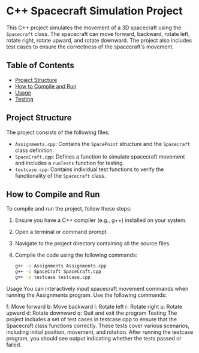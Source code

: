 # C++ Spacecraft Simulation Project

This C++ project simulates the movement of a 3D spacecraft using the `Spacecraft` class. The spacecraft can move forward, backward, rotate left, rotate right, rotate upward, and rotate downward. The project also includes test cases to ensure the correctness of the spacecraft's movement.

## Table of Contents

- [Project Structure](#project-structure)
- [How to Compile and Run](#how-to-compile-and-run)
- [Usage](#usage)
- [Testing](#testing)

## Project Structure

The project consists of the following files:

- `Assignments.cpp`: Contains the `SpacePoint` structure and the `Spacecraft` class definition.
- `SpaceCraft.cpp`: Defines a function to simulate spacecraft movement and includes a `runTests` function for testing.
- `testcase.cpp`: Contains individual test functions to verify the functionality of the `Spacecraft` class.

## How to Compile and Run

To compile and run the project, follow these steps:

1. Ensure you have a C++ compiler (e.g., g++) installed on your system.

2. Open a terminal or command prompt.

3. Navigate to the project directory containing all the source files.

4. Compile the code using the following commands:

   ```bash
   g++ -o Assignments Assignments.cpp
   g++ -o SpaceCraft SpaceCraft.cpp
   g++ -o testcase testcase.cpp


Usage
You can interactively input spacecraft movement commands when running the Assignments program. Use the following commands:

f: Move forward
b: Move backward
l: Rotate left
r: Rotate right
u: Rotate upward
d: Rotate downward
q: Quit and exit the program
Testing
The project includes a set of test cases in testcase.cpp to ensure that the Spacecraft class functions correctly. These tests cover various scenarios, including initial position, movement, and rotation. After running the testcase program, you should see output indicating whether the tests passed or failed.
